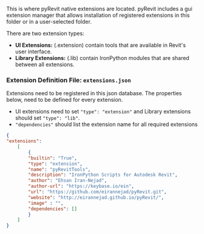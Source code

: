 This is where pyRevit native extensions are located. pyRevit includes a gui extension manager that allows installation of registered extensions in this folder or in a user-selected folder. 

There are two extension types:

- **UI Extensions:** (.extension) contain tools that are available in Revit's user interface.
- **Library Extensions:** (.lib) contain IronPython modules that are shared between all extensions.

### Extension Definition File: `extensions.json`

Extensions need to be registered in this json database. The properties below, need to be defined for every extension.

- UI extensions need to set `"type": "extension"` and Library extensions should set `"type": "lib"`.
- `"dependencies"` should list the extension name for all required extensions


``` json
{
"extensions":
    [
        {
        "builtin": "True",
        "type": "extension",
        "name": "pyRevitTools",
        "description": "IronPython Scripts for Autodesk Revit",
        "author": "Ehsan Iran-Nejad",
        "author-url": "https://keybase.io/ein",
        "url": "https://github.com/eirannejad/pyRevit.git",
        "website": "http://eirannejad.github.io/pyRevit/",
        "image" : "",
        "dependencies": []
        }
    ]
}
```
